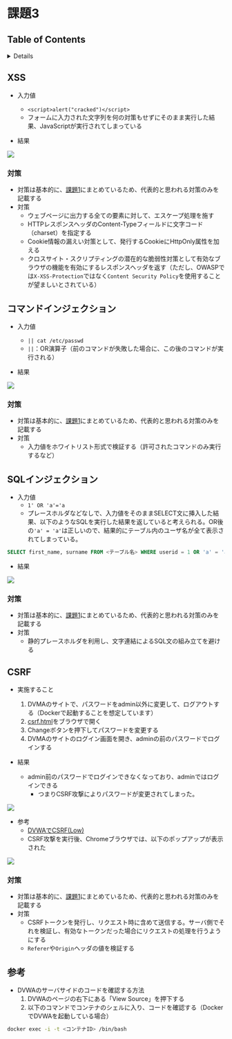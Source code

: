 # 課題3

## Table of Contents
<!-- START doctoc generated TOC please keep comment here to allow auto update -->
<!-- DON'T EDIT THIS SECTION, INSTEAD RE-RUN doctoc TO UPDATE -->
<details>
<summary>Details</summary>

- [XSS](#xss)
  - [対策](#%E5%AF%BE%E7%AD%96)
- [コマンドインジェクション](#%E3%82%B3%E3%83%9E%E3%83%B3%E3%83%89%E3%82%A4%E3%83%B3%E3%82%B8%E3%82%A7%E3%82%AF%E3%82%B7%E3%83%A7%E3%83%B3)
  - [対策](#%E5%AF%BE%E7%AD%96-1)
- [SQLインジェクション](#sql%E3%82%A4%E3%83%B3%E3%82%B8%E3%82%A7%E3%82%AF%E3%82%B7%E3%83%A7%E3%83%B3)
  - [対策](#%E5%AF%BE%E7%AD%96-2)
- [CSRF](#csrf)
  - [対策](#%E5%AF%BE%E7%AD%96-3)
- [参考](#%E5%8F%82%E8%80%83)

</details>
<!-- END doctoc generated TOC please keep comment here to allow auto update -->

## XSS

- 入力値
  - `<script>alert("cracked")</script>`
  - フォームに入力された文字列を何の対策もせずにそのまま実行した結果、JavaScriptが実行されてしまっている

- 結果

![](../../../assets/dvwa_xss.png)

### 対策

- 対策は基本的に、[課題1](../task_1)にまとめているため、代表的と思われる対策のみを記載する
- 対策
  - ウェブページに出力する全ての要素に対して、エスケープ処理を施す
  - HTTPレスポンスヘッダのContent-Typeフィールドに文字コード（charset）を指定する
  - Cookie情報の漏えい対策として、発行するCookieにHttpOnly属性を加える
  - クロスサイト・スクリプティングの潜在的な脆弱性対策として有効なブラウザの機能を有効にするレスポンスヘッダを返す（ただし、OWASPでは`X-XSS-Protection`ではなく`Content Security Policy`を使用することが望ましいとされている）

## コマンドインジェクション

- 入力値
  - `|| cat /etc/passwd`
  - `||`：OR演算子（前のコマンドが失敗した場合に、この後のコマンドが実行される）

- 結果

![](../../../assets/dvwa_command_injection.png)

### 対策

- 対策は基本的に、[課題1](../task_1)にまとめているため、代表的と思われる対策のみを記載する
- 対策
  - 入力値をホワイトリスト形式で検証する（許可されたコマンドのみ実行するなど） 

## SQLインジェクション

- 入力値
  - `1' OR 'a'='a`
  - プレースホルダなどなしで、入力値をそのままSELECT文に挿入した結果、以下のようなSQLを実行した結果を返していると考えられる。OR後の`'a' = 'a'`は正しいので、結果的にテーブル内のユーザ名が全て表示されてしまっている。

```sql
SELECT first_name, surname FROM <テーブル名> WHERE userid = 1 OR 'a' = 'a';
```

- 結果

![](../../../assets/dvwa_sql_injection.png)

### 対策

- 対策は基本的に、[課題1](../task_1)にまとめているため、代表的と思われる対策のみを記載する
- 対策
  - 静的プレースホルダを利用し、文字連結によるSQL文の組み立てを避ける

## CSRF

- 実施すること
  1. DVMAのサイトで、パスワードをadmin以外に変更して、ログアウトする（Dockerで起動することを想定しています）
  2. [csrf.html](../task_3/csrf.html)をブラウザで開く
  3. Changeボタンを押下してパスワードを変更する
  4. DVMAのサイトのログイン画面を開き、adminの前のパスワードでログインする

- 結果
  - admin前のパスワードでログインできなくなっており、adminではログインできる
    - つまりCSRF攻撃によりパスワードが変更されてしまった。

![](../../../assets/dvwa_login_fail.png)

- 参考
  - [DVWAでCSRF(Low)](https://cysec148.hatenablog.com/entry/2019/11/05/173122)
  - CSRF攻撃を実行後、Chromeブラウザでは、以下のポップアップが表示された

![](../../../assets/dvwa_chrome_warning.png)

### 対策

- 対策は基本的に、[課題1](../task_1)にまとめているため、代表的と思われる対策のみを記載する
- 対策
  - CSRFトークンを発行し、リクエスト時に含めて送信する。サーバ側でそれを検証し、有効なトークンだった場合にリクエストの処理を行うようにする
  - `Referer`や`Origin`ヘッダの値を検証する

## 参考

- DVWAのサーバサイドのコードを確認する方法
  1. DVWAのページの右下にある「View Source」を押下する
  2. 以下のコマンドでコンテナのシェルに入り、コードを確認する（DockerでDVWAを起動している場合）

```bash
docker exec -i -t <コンテナID> /bin/bash
```